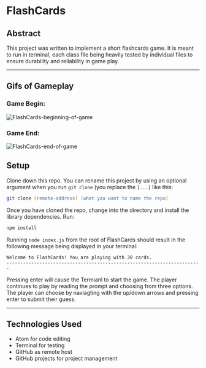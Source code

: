 # FlashCards

## Abstract

This project was written to implement a short flashcards game. It is meant to run in terminal, each class file being heavily tested by individual files to ensure durability and reliability in game play. 

---

## Gifs of Gameplay

### Game Begin:

![FlashCards-beginning-of-game](https://media.giphy.com/media/2b0EJOO0F5iYrQm7id/giphy.gif)

### Game End:

![FlashCards-end-of-game](https://media.giphy.com/media/lugp7zOoNXsiVjEbNk/giphy.gif)



## Setup

Clone down this repo. You can rename this project by using an optional argument when you run `git clone` (you replace the `[...]` like this:

```zsh
git clone [remote-address] [what you want to name the repo]
```

Once you have cloned the repo, change into the directory and install the library dependencies. Run:

```zsh
npm install
```

Running `node index.js` from the root of FlashCards should result in the following message being displayed in your terminal: 

```
Welcome to FlashCards! You are playing with 30 cards.
-----------------------------------------------------------------------
```

Pressing enter will cause the Termianl to start the game. The player continues to play by reading the prompt and choosing from three options. The player can choose by naviagting with the up/down arrows and pressing enter to submit their guess.

---

## Technologies Used

- Atom for code editing
- Terminal for testing
- GitHub as remote host
- GitHub projects for project management

